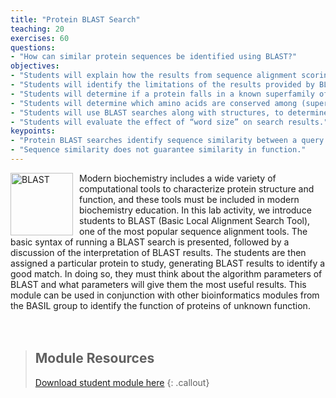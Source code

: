```yaml
---
title: "Protein BLAST Search"
teaching: 20
exercises: 60
questions:
- "How can similar protein sequences be identified using BLAST?"
objectives:
- "Students will explain how the results from sequence alignment scoring algorithms are generated and how this is used to identify similar sequences."
- "Students will identify the limitations of the results provided by BLAST."
- "Students will determine if a protein falls in a known superfamily of proteins."
- "Students will determine which amino acids are conserved among (super)family members."
- "Students will use BLAST searches along with structures, to determine which amino acids are not only in the active site, but which are conserved in the active site, and thus may be involved in catalysis."
- "Students will evaluate the effect of “word size” on search results."
keypoints:
- "Protein BLAST searches identify sequence similarity between a query protein and a database of other proteins."
- "Sequence similarity does not guarantee similarity in function."
---
```

<img src="../fig/blast.png" alt="BLAST" width="100" style="float: left; margin-top: 0px; margin-right: 10px" />
Modern biochemistry includes a wide variety of computational tools to characterize protein structure and function, and these tools must be included in modern biochemistry education.  In this lab activity, we introduce students to BLAST (Basic Local Alignment Search Tool), one of the most popular sequence alignment tools.  The basic syntax of running a BLAST search is presented, followed by a discussion of the interpretation of BLAST results.  The students are then assigned a particular protein to study, generating BLAST results to identify a good match.  In doing so, they must think about the algorithm parameters of BLAST and what parameters will give them the most useful results.  This module can be used in conjunction with other bioinformatics modules from the BASIL group to identify the function of proteins of unknown function.  
<br/><br/><br/>

> ## Module Resources
>[Download student module here](https://docs.google.com/document/d/e/2PACX-1vT2816Krx28CygpdGK80GzkGaeAiNMIULN887cVRxB8-s2xptaiaNHIj-qLKniDekGKtqog-kXbv5oA/pub)
{: .callout}
